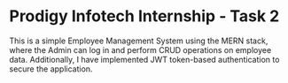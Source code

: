 # Prodigy Infotech Internship - Task 2

This is a simple Employee Management System using the MERN stack, where the Admin can log in and perform CRUD operations on employee data. Additionally, I have implemented JWT token-based authentication to secure the application.
